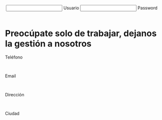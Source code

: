  <html>
   <head>
     <title>Instal services</title> 
     </head>
    <body>
<header>
<input type="text" id=”box1”>
<label for="box1">Usuario</label>
   <input type="text" id=”box2”>
<label for="box2">Password</label>
</header>
<main>
<h1>
Preocúpate solo de trabajar, dejanos la gestión a nosotros
</h1>
</main>
<footer>
<p>Teléfono</p><br>
<p>Email</p><br>
<p>Dirección</p><br>
<p>Ciudad</p><br>
</footer>
   </body>
</html>
